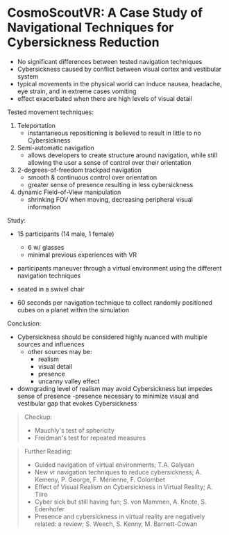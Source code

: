 # CosmoScoutVR: A Case Study of Navigational Techniques for Cybersickness Reduction

- No significant differences between tested navigation techniques
- Cybersickness caused by conflict between visual cortex and vestibular system
- typical movements in the physical world can induce nausea, headache, eye strain, and in extreme cases vomiting
- effect exacerbated when there are high levels of visual detail

Tested movement techniques:
1. Teleportation
    - instantaneous repositioning is believed to result in little to no Cybersickness
2. Semi-automatic navigation
    - allows developers to create structure around navigation, while still allowing the user a sense of control over
     their orientation
3. 2-degrees-of-freedom trackpad navigation
    - smooth & continuous control over orientation
    - greater sense of presence resulting in less cybersickness
4. dynamic Field-of-View manipulation
    - shrinking FOV when moving, decreasing peripheral visual information

Study:
- 15 participants (14 male, 1 female)
    - 6 w/ glasses
    - minimal previous experiences with VR

- participants maneuver through a virtual environment using the different navigation techniques
- seated in a swivel chair
- 60 seconds per navigation technique to collect randomly positioned cubes on a planet within the simulation

Conclusion:
- Cybersickness should be considered highly nuanced with multiple sources and influences
    - other sources may be:
        - realism
        - visual detail
        - presence
        - uncanny valley effect
- downgrading level of realism may avoid Cybersickness but impedes sense of presence
-presence necessary to minimize visual and vestibular gap that evokes Cybersickness

> Checkup:
> - Mauchly's test of sphericity
> - Freidman's test for repeated measures

> Further Reading:
> - Guided navigation of virtual environments; T.A. Galyean
> - New vr navigation techniques to reduce cybersickness; A. Kemeny, P. George, F. Mérienne, F. Colombet
> - Effect of Visual Realism on Cybersickness in Virtual Reality; A. Tiiro
> - Cyber sick but still having fun; S. von Mammen, A. Knote, S. Edenhofer
> - Presence and cybersickness in virtual reality are negatively related: a review; S. Weech, S. Kenny, M. Barnett-Cowan
